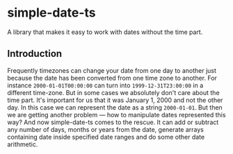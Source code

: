 # simple-date-ts #
A library that makes it easy to work with dates without the time part.

## Introduction
Frequently timezones can change your date from one day to another just because the date has been converted from one time zone to another. 
For instance `2000-01-01T00:00:00` can turn into  `1999-12-31T23:00:00` in a different time-zone. But in some cases we absolutely don't care about the time part. It's important for us that it was January 1, 2000 and not the other day. 
In this case we can represent the date as a string `2000-01-01`. But then we are getting another problem  — how to manipulate dates represented this way? And now simple-date-ts comes to the rescue. 
It can add or subtract any number of days, months or years from the date, generate arrays containing date inside specified date ranges and do some other date arithmetic.
